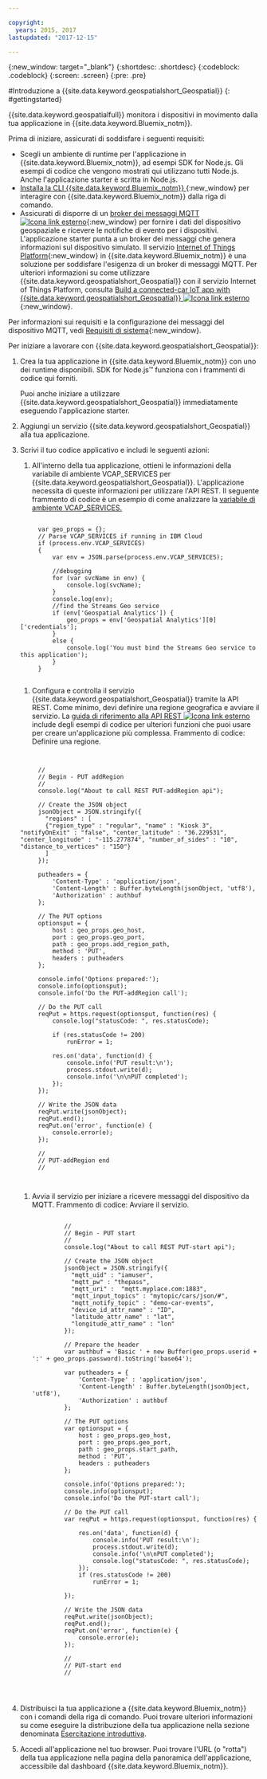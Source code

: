 ```yaml
---

copyright:
  years: 2015, 2017
lastupdated: "2017-12-15"

---
```


<!-- Attribute definitions -->
{:new_window: target="_blank"}
{:shortdesc: .shortdesc}
{:codeblock: .codeblock}
{:screen: .screen}
{:pre: .pre}


#Introduzione a {{site.data.keyword.geospatialshort_Geospatial}}
{: #gettingstarted}

{{site.data.keyword.geospatialfull}} monitora i dispositivi in movimento dalla tua applicazione in {{site.data.keyword.Bluemix_notm}}.

Prima di iniziare, assicurati di soddisfare i seguenti requisiti:

* Scegli un ambiente di runtime per l'applicazione in {{site.data.keyword.Bluemix_notm}}, ad esempi SDK for Node.js. Gli esempi
di codice che vengono mostrati qui utilizzano tutti Node.js. Anche l'applicazione starter è scritta in Node.js.
* [Installa la CLI {{site.data.keyword.Bluemix_notm}} ](https://console.bluemix.net/docs/cli/reference/bluemix_cli/get_started.html#getting-started){:new_window} per interagire con {{site.data.keyword.Bluemix_notm}} dalla riga di comando.
* Assicurati di disporre di un [broker dei messaggi MQTT ![Icona link esterno](../../icons/launch-glyph.svg "Icona link esterno")](http://mqtt.org/){:new_window} per fornire i dati del dispositivo geospaziale e ricevere le notifiche di evento per i dispositivi. L'applicazione starter punta a un broker dei messaggi che genera informazioni sul dispositivo simulato. Il servizio [Internet of Things Platform](https://console.bluemix.net/catalog/services/internet-of-things-platform/){:new_window} in {{site.data.keyword.Bluemix_notm}} è una soluzione per soddisfare l'esigenza di un broker di messaggi MQTT. Per ulteriori informazioni su come utilizzare {{site.data.keyword.geospatialshort_Geospatial}} con il servizio Internet of Things Platform, consulta [Build a connected-car IoT app with {{site.data.keyword.geospatialshort_Geospatial}} ![Icona link esterno](../../icons/launch-glyph.svg "Icona link esterno")](http://www.ibm.com/developerworks/mobile/library/mo-connectedcar-app/index.html){:new_window}.

Per informazioni sui requisiti e la configurazione dei messaggi del dispositivo MQTT, vedi [Requisiti di sistema](/docs/services/geospatial/requirements.html){:new_window}.


Per iniziare a lavorare con {{site.data.keyword.geospatialshort_Geospatial}}:

1. Crea la tua applicazione in {{site.data.keyword.Bluemix_notm}} con uno dei runtime disponibili. SDK for Node.js™ funziona con i frammenti di codice qui forniti.

	Puoi anche iniziare a utilizzare {{site.data.keyword.geospatialshort_Geospatial}} immediatamente eseguendo l'applicazione starter.

1. Aggiungi un servizio {{site.data.keyword.geospatialshort_Geospatial}} alla tua applicazione.
1. Scrivi il tuo codice applicativo e includi le seguenti azioni:

	1. All'interno della tua applicazione, ottieni le informazioni della variabile di ambiente VCAP_SERVICES per {{site.data.keyword.geospatialshort_Geospatial}}. L'applicazione necessita di queste informazioni per utilizzare l'API REST. Il seguente frammento di codice è un esempio di come analizzare la [variabile di ambiente VCAP_SERVICES.](/docs/services/geospatial/vcap_services.html)
	<pre><code>		 	
		var geo_props = {};
		// Parse VCAP_SERVICES if running in IBM Cloud
		if (process.env.VCAP_SERVICES)
		{
			var env = JSON.parse(process.env.VCAP_SERVICES);

			//debugging
			for (var svcName in env) {
				console.log(svcName);
			}
			console.log(env);
			//find the Streams Geo service
			if (env['Geospatial Analytics']) {
				geo_props = env['Geospatial Analytics'][0]['credentials'];
			}
			else {
				console.log('You must bind the Streams Geo service to this application');
			}
		}
	</code></pre>
	1. Configura e controlla il servizio {{site.data.keyword.geospatialshort_Geospatial}} tramite la API REST. Come minimo, devi definire una regione geografica e avviare il servizio. La [guida di riferimento alla API REST ![Icona link esterno](../../icons/launch-glyph.svg "Icona link esterno")](https://console.bluemix.net/apidocs/246) include degli esempi di codice per ulteriori funzioni che puoi usare per creare un'applicazione più complessa. Frammento di codice: Definire una regione.
	<pre><code>

		//
		// Begin - PUT addRegion
		//
		console.log("About to call REST PUT-addRegion api");  

		// Create the JSON object
		jsonObject = JSON.stringify({
		  "regions" : [
		  {"region_type" : "regular", "name" : "Kiosk 3", "notifyOnExit" : "false", "center_latitude" : "36.229531", "center_longitude" : "-115.277874", "number_of_sides" : "10", "distance_to_vertices" : "150"}
		  ]
		});

		putheaders = {
		    'Content-Type' : 'application/json',
		    'Content-Length' : Buffer.byteLength(jsonObject, 'utf8'),
		    'Authorization' : authbuf
		};

		// The PUT options
		optionsput = {
		    host : geo_props.geo_host,
		    port : geo_props.geo_port,
		    path : geo_props.add_region_path,
		    method : 'PUT',
		    headers : putheaders
		};

		console.info('Options prepared:');
		console.info(optionsput);
		console.info('Do the PUT-addRegion call');

		// Do the PUT call
		reqPut = https.request(optionsput, function(res) {
		    console.log("statusCode: ", res.statusCode);

		    if (res.statusCode != 200)
		        runError = 1;

		    res.on('data', function(d) {
		        console.info('PUT result:\n');
		        process.stdout.write(d);
		        console.info('\n\nPUT completed');
		    });
		});

		// Write the JSON data
		reqPut.write(jsonObject);
		reqPut.end();
		reqPut.on('error', function(e) {
		    console.error(e);
		});

		//
		// PUT-addRegion end
		//

		</code></pre>
	1. Avvia il servizio per iniziare a ricevere messaggi del dispositivo da MQTT. Frammento di codice: Avviare il servizio.

		<pre><code>							
				//
				// Begin - PUT start
				//
				console.log("About to call REST PUT-start api");  

				// Create the JSON object
				jsonObject = JSON.stringify({
				  "mqtt_uid" : "iamuser",
				  "mqtt_pw" : "thepass",
				  "mqtt_uri" :  "mqtt.myplace.com:1883",
				  "mqtt_input_topics" : "mytopic/cars/json/#",
				  "mqtt_notify_topic" : "demo-car-events",
				  "device_id_attr_name" : "ID",
				  "latitude_attr_name" : "lat",
				  "longitude_attr_name" : "lon"
				});

				// Prepare the header
				var authbuf = 'Basic ' + new Buffer(geo_props.userid + ':' + geo_props.password).toString('base64');

				var putheaders = {
				    'Content-Type' : 'application/json',
				    'Content-Length' : Buffer.byteLength(jsonObject, 'utf8'),
				    'Authorization' : authbuf
				};

				// The PUT options
				var optionsput = {
				    host : geo_props.geo_host,
				    port : geo_props.geo_port,
				    path : geo_props.start_path,
				    method : 'PUT',
				    headers : putheaders
				};

				console.info('Options prepared:');
				console.info(optionsput);
				console.info('Do the PUT-start call');

				// Do the PUT call
				var reqPut = https.request(optionsput, function(res) {

				    res.on('data', function(d) {
				        console.info('PUT result:\n');
				        process.stdout.write(d);
				        console.info('\n\nPUT completed');
				        console.log("statusCode: ", res.statusCode);
				    });
				    if (res.statusCode != 200)
				        runError = 1;

				});

				// Write the JSON data
				reqPut.write(jsonObject);
				reqPut.end();
				reqPut.on('error', function(e) {
				    console.error(e);
				});

				//
				// PUT-start end
				//
	</code></pre>
      
1. Distribuisci la tua applicazione a {{site.data.keyword.Bluemix_notm}} con i comandi della riga di comando. Puoi trovare ulteriori informazioni su come eseguire la distribuzione della tua applicazione nella sezione denominata [Esercitazione introduttiva](/docs/services/geospatial/pushing_starter_app.html).

1. Accedi all'applicazione nel tuo browser. Puoi trovare l'URL (o "rotta") della tua applicazione nella pagina della panoramica dell'applicazione, accessibile dal dashboard {{site.data.keyword.Bluemix_notm}}.
